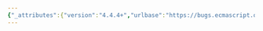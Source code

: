 ```yaml
---
{"_attributes":{"version":"4.4.4+","urlbase":"https://bugs.ecmascript.org/","maintainer":"dherman@mozilla.com"},"bug":{"bug_id":2355,"creation_ts":"2013-12-08 17:38:00 -0800","short_desc":"21.2.2.1: a code units or a code points -> a code unit or a code point","delta_ts":"2014-05-30 23:36:10 -0700","product":"Draft for 6th Edition","component":"editorial issue","version":"Rev 21: November 8, 2013 Draft","rep_platform":"All","op_sys":"All","bug_status":"VERIFIED","resolution":"FIXED","priority":"Normal","bug_severity":"normal","everconfirmed":true,"reporter":{"uid":"ecmascriptbugs","name":"Norbert"},"assigned_to":{"uid":"allen","name":"Allen Wirfs-Brock"},"long_desc":[{"commentid":6892,"comment_count":0,"who":{"uid":"ecmascriptbugs","name":"Norbert"},"bug_when":"2013-12-08 17:38:53 -0800"},{"commentid":8443,"comment_count":1,"who":{"uid":"allen","name":"Allen Wirfs-Brock"},"bug_when":"2014-05-14 14:18:14 -0700","thetext":"fixed in rev25 editor's draft"},{"commentid":8714,"comment_count":2,"who":{"uid":"ecmascriptbugs","name":"Norbert"},"bug_when":"2014-05-30 23:36:10 -0700","thetext":"Verified in rev 25 draft."}]}}
---
```

